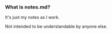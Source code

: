 ### What is notes.md? 

It's just my notes as I work. 

Not intended to be understandable by anyone else. 

